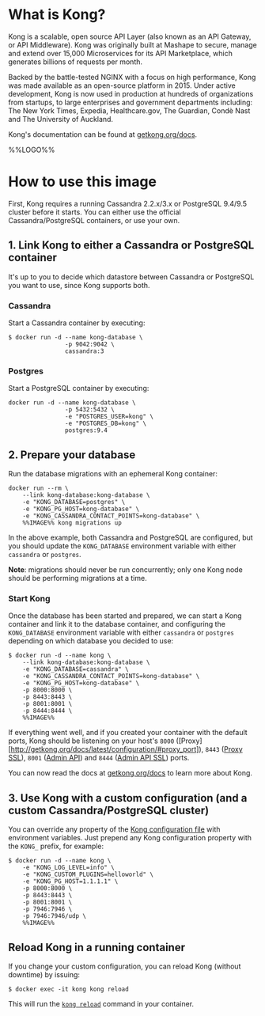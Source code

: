 # What is Kong?

Kong is a scalable, open source API Layer (also known as an API Gateway, or API Middleware). Kong was originally built at Mashape to secure, manage and extend over 15,000 Microservices for its API Marketplace, which generates billions of requests per month.

Backed by the battle-tested NGINX with a focus on high performance, Kong was made available as an open-source platform in 2015. Under active development, Kong is now used in production at hundreds of organizations from startups, to large enterprises and government departments including: The New York Times, Expedia, Healthcare.gov, The Guardian, Condè Nast and The University of Auckland.

Kong's documentation can be found at [getkong.org/docs](http://getkong.org/docs).

%%LOGO%%

# How to use this image

First, Kong requires a running Cassandra 2.2.x/3.x or PostgreSQL 9.4/9.5 cluster before it starts. You can either use the official Cassandra/PostgreSQL containers, or use your own.

## 1. Link Kong to either a Cassandra or PostgreSQL container

It's up to you to decide which datastore between Cassandra or PostgreSQL you want to use, since Kong supports both.

### Cassandra

Start a Cassandra container by executing:

```shell
$ docker run -d --name kong-database \
                -p 9042:9042 \
                cassandra:3
```

### Postgres

Start a PostgreSQL container by executing:

```shell
docker run -d --name kong-database \
                -p 5432:5432 \
                -e "POSTGRES_USER=kong" \
                -e "POSTGRES_DB=kong" \
                postgres:9.4
```

## 2. Prepare your database

Run the database migrations with an ephemeral Kong container:

```shell
docker run --rm \
    --link kong-database:kong-database \
    -e "KONG_DATABASE=postgres" \
    -e "KONG_PG_HOST=kong-database" \
    -e "KONG_CASSANDRA_CONTACT_POINTS=kong-database" \
    %%IMAGE%% kong migrations up
```

In the above example, both Cassandra and PostgreSQL are configured, but you should update the `KONG_DATABASE` environment variable with either `cassandra` or `postgres`.

**Note**: migrations should never be run concurrently; only one Kong node should be performing migrations at a time.

### Start Kong

Once the database has been started and prepared, we can start a Kong container and link it to the database container, and configuring the `KONG_DATABASE` environment variable with either `cassandra` or `postgres` depending on which database you decided to use:

```shell
$ docker run -d --name kong \
    --link kong-database:kong-database \
    -e "KONG_DATABASE=cassandra" \
    -e "KONG_CASSANDRA_CONTACT_POINTS=kong-database" \
    -e "KONG_PG_HOST=kong-database" \
    -p 8000:8000 \
    -p 8443:8443 \
    -p 8001:8001 \
    -p 8444:8444 \
    %%IMAGE%%
```

If everything went well, and if you created your container with the default ports, Kong should be listening on your host's `8000` ([Proxy][http://getkong.org/docs/latest/configuration/#proxy_port]), `8443` ([Proxy SSL](http://getkong.org/docs/latest/configuration/#proxy_listen_ssl)), `8001` ([Admin API](http://getkong.org/docs/latest/configuration/#admin_listen)) and `8444` ([Admin API SSL](http://getkong.org/docs/latest/configuration/#admin_listen_ssl)) ports.

You can now read the docs at [getkong.org/docs](http://getkong.org/docs) to learn more about Kong.

## 3. Use Kong with a custom configuration (and a custom Cassandra/PostgreSQL cluster)

You can override any property of the [Kong configuration file](http://getkong.org/docs/latest/configuration/) with environment variables. Just prepend any Kong configuration property with the `KONG_` prefix, for example:

```shell
$ docker run -d --name kong \
    -e "KONG_LOG_LEVEL=info" \
    -e "KONG_CUSTOM_PLUGINS=helloworld" \
    -e "KONG_PG_HOST=1.1.1.1" \
    -p 8000:8000 \
    -p 8443:8443 \
    -p 8001:8001 \
    -p 7946:7946 \
    -p 7946:7946/udp \
    %%IMAGE%%
```

## Reload Kong in a running container

If you change your custom configuration, you can reload Kong (without downtime) by issuing:

```shell
$ docker exec -it kong kong reload
```

This will run the [`kong reload`](http://getkong.org/docs/latest/cli/#reload) command in your container.

